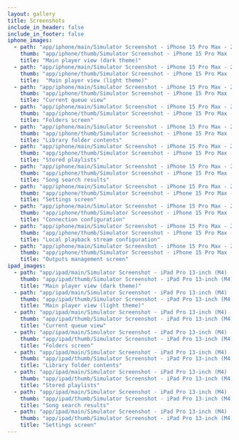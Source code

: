 ```yaml
---
layout: gallery
title: Screenshots
include_in_header: false
include_in_footer: false
iphone_images:
  - path: "app/iphone/main/Simulator Screenshot - iPhone 15 Pro Max - 2024-06-10 at 18.00.31.jpg"
    thumb: "app/iphone/thumb/Simulator Screenshot - iPhone 15 Pro Max - 2024-06-10 at 18.00.31.jpg"
    title: "Main player view (dark theme)"
  - path: "app/iphone/main/Simulator Screenshot - iPhone 15 Pro Max - 2024-06-10 at 18.00.16.jpg"
    thumb: "app/iphone/thumb/Simulator Screenshot - iPhone 15 Pro Max - 2024-06-10 at 18.00.16.jpg"
    title:  "Main player view (light theme)"
  - path: "app/iphone/main/Simulator Screenshot - iPhone 15 Pro Max - 2024-06-10 at 18.01.04.jpg"
    thumb: "app/iphone/thumb/Simulator Screenshot - iPhone 15 Pro Max - 2024-06-10 at 18.01.04.jpg"
    title: "Current queue view"
  - path: "app/iphone/main/Simulator Screenshot - iPhone 15 Pro Max - 2024-09-17 at 10.59.13.jpg"
    thumb: "app/iphone/thumb/Simulator Screenshot - iPhone 15 Pro Max - 2024-09-17 at 10.59.13.jpg"
    title: "Folders screen"
  - path: "app/iphone/main/Simulator Screenshot - iPhone 15 Pro Max - 2024-09-17 at 11.37.56.jpg"
    thumb: "app/iphone/thumb/Simulator Screenshot - iPhone 15 Pro Max - 2024-09-17 at 11.37.56.jpg"
    title: "Library folder contents"
  - path: "app/iphone/main/Simulator Screenshot - iPhone 15 Pro Max - 2024-09-17 at 11.40.49.jpg"
    thumb: "app/iphone/thumb/Simulator Screenshot - iPhone 15 Pro Max - 2024-09-17 at 11.40.49.jpg"
    title: "Stored playlists"
  - path: "app/iphone/main/Simulator Screenshot - iPhone 15 Pro Max - 2024-06-10 at 18.01.58.jpg"
    thumb: "app/iphone/thumb/Simulator Screenshot - iPhone 15 Pro Max - 2024-06-10 at 18.01.58.jpg"
    title: "Song search results"
  - path: "app/iphone/main/Simulator Screenshot - iPhone 15 Pro Max - 2024-06-10 at 18.05.05.jpg"
    thumb: "app/iphone/thumb/Simulator Screenshot - iPhone 15 Pro Max - 2024-06-10 at 18.05.05.jpg"
    title: "Settings screen"
  - path: "app/iphone/main/Simulator Screenshot - iPhone 15 Pro Max - 2024-01-24 at 13.42.22.jpg"
    thumb: "app/iphone/thumb/Simulator Screenshot - iPhone 15 Pro Max - 2024-01-24 at 13.42.22.jpg"
    title: "Connection configuration"
  - path: "app/iphone/main/Simulator Screenshot - iPhone 15 Pro Max - 2024-01-24 at 13.46.16.jpg"
    thumb: "app/iphone/thumb/Simulator Screenshot - iPhone 15 Pro Max - 2024-01-24 at 13.46.16.jpg"
    title: "Local playback stream configuration"
  - path: "app/iphone/main/Simulator Screenshot - iPhone 15 Pro Max - 2024-01-24 at 13.59.34.jpg"
    thumb: "app/iphone/thumb/Simulator Screenshot - iPhone 15 Pro Max - 2024-01-24 at 13.59.34.jpg"
    title: "Outputs management screen"
ipad_images:
  - path: "app/ipad/main/Simulator Screenshot - iPad Pro 13-inch (M4) - 2024-06-10 at 19.41.41.jpg"
    thumb: "app/ipad/thumb/Simulator Screenshot - iPad Pro 13-inch (M4) - 2024-06-10 at 19.41.41.jpg"
    title: "Main player view (dark theme)"
  - path: "app/ipad/main/Simulator Screenshot - iPad Pro 13-inch (M4) - 2024-06-10 at 19.31.40.jpg"
    thumb: "app/ipad/thumb/Simulator Screenshot - iPad Pro 13-inch (M4) - 2024-06-10 at 19.31.40.jpg"
    title: "Main player view (light theme)"
  - path: "app/ipad/main/Simulator Screenshot - iPad Pro 13-inch (M4) - 2024-06-10 at 19.41.56.jpg"
    thumb: "app/ipad/thumb/Simulator Screenshot - iPad Pro 13-inch (M4) - 2024-06-10 at 19.41.56.jpg"
    title: "Current queue view"
  - path: "app/ipad/main/Simulator Screenshot - iPad Pro 13-inch (M4) - 2024-09-17 at 11.03.14.jpg"
    thumb: "app/ipad/thumb/Simulator Screenshot - iPad Pro 13-inch (M4) - 2024-09-17 at 11.03.14.jpg"
    title: "Folders screen"
  - path: "app/ipad/main/Simulator Screenshot - iPad Pro 13-inch (M4) - 2024-09-17 at 11.37.48.jpg"
    thumb: "app/ipad/thumb/Simulator Screenshot - iPad Pro 13-inch (M4) - 2024-09-17 at 11.37.48.jpg"
    title: "Library folder contents"
  - path: "app/ipad/main/Simulator Screenshot - iPad Pro 13-inch (M4) - 2024-09-17 at 11.39.24.jpg"
    thumb: "app/ipad/thumb/Simulator Screenshot - iPad Pro 13-inch (M4) - 2024-09-17 at 11.39.24.jpg"
    title: "Stored playlists"
  - path: "app/ipad/main/Simulator Screenshot - iPad Pro 13-inch (M4) - 2024-06-10 at 19.42.49.jpg"
    thumb: "app/ipad/thumb/Simulator Screenshot - iPad Pro 13-inch (M4) - 2024-06-10 at 19.42.49.jpg"
    title: "Song search results"
  - path: "app/ipad/main/Simulator Screenshot - iPad Pro 13-inch (M4) - 2024-06-10 at 19.44.03.jpg"
    thumb: "app/ipad/thumb/Simulator Screenshot - iPad Pro 13-inch (M4) - 2024-06-10 at 19.44.03.jpg"
    title: "Settings screen"
---
```


